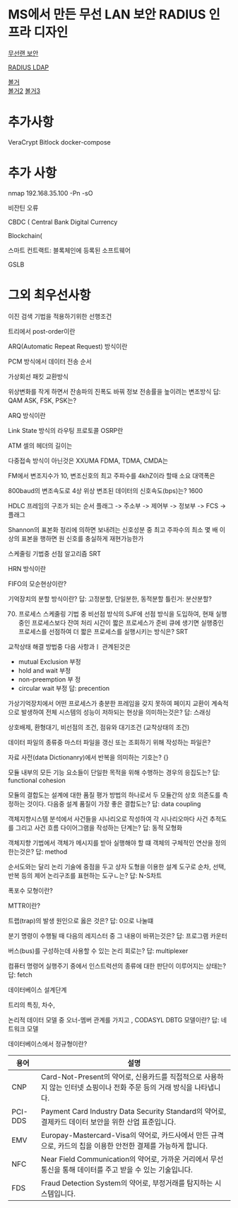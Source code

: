 # MS에서 만든 무선 LAN 보안 RADIUS 인프라 디자인
[무선랜 보안](https://learn.microsoft.com/ko-kr/security-updates/security/20214054)

[RADIUS LDAP](https://ldap.or.kr/radius%EC%99%80-ldap-1-radius-%EB%9E%80/)

[볼거](https://totori.tistory.com/489)  
[볼거2](https://blog.alyac.co.kr/76)
[볼거3](https://download.ahnlab.com/kr/site/brochure/Brochure_V3_Net_for_Unix_Linux_Server.pdf)

# 추가사항
VeraCrypt
Bitlock
docker-compose

# 추가 사항
nmap 192.168.35.100 -Pn -sO


비잔틴 오류

CBDC ( Central Bank Digital Currency

Blockchain( 

스마트 컨트랙트: 블록체인에 등록된 소프트웨어


GSLB

# 그외 최우선사항

이진 검색 기법을 적용하기위한 선행조건 

트리에서 post-order이란

ARQ(Automatic Repeat Request) 방식이란

PCM 방식에서 데이터 전송 순서

가상회선 패킷 교환방식

위상변화를 작게 하면서 잔송파의 진폭도 바꿔 정보 전송률을 높이려는 변조방식
답: QAM
ASK, FSK, PSK는?


ARQ 방식이란

Link State 방식의 라우팅 프로토콜 OSRP란

ATM 셀의 헤더의 길이는

다중접속 방식이 아닌것은
XXUMA
FDMA, TDMA, CMDA는

FM에서 변조지수가 10, 변조신호의 최고 주파수를 4khZ이라 할때 소요 대역폭은

800baud의 변조속도로 4상 위상 변조된 데이터의 신호속도(bps)는?
1600


HDLC 프레임의 구조가 되는 순서
플래그 -> 주소부 -> 제어부 -> 정보부 -> FCS -> 플래그


Shannon의 표본화 정리에 의하면 보내려는 신호성분 중 최고 주파수의 최소 몇 배 이상의 표본을 행하면 원 신호를 충실하게 재현가능한가


스케줄링 기법중 선점 알고리즘
SRT


HRN 방식이란

FIFO의 모순현상이란?

기억장치의 분할 방식이란?
답: 고정분할, 단일분한, 동적분할
틀린거: 분산분할?

70. 프로세스 스케줄링 기법 중 비선점 방식의 SJF에 선점 방식을 도입하여, 현재 실행중인 프로세스보다 잔여 처리 시간이 짧은 프로세스가 준비 큐에 생기면 실행중인 프로세스를 선점하여 더 짧은 프로세스를 실행시키는 방식은?
SRT


교착상태 해결 방법중 다음 사항과ㅣ 관계된것은
* mutual Exclusion 부정
* hold and wait 부정
* non-preemption 부 정
* circular wait 부정
답: precention

가상기억장치에서 어떤 프로세스가 충분한 프레임을 갖지 못하여 페이지 교환이 계속적으로 발생하여 전체 시스템의 성능이 저하되는 현상을 의미하는것은?
답: 스래싱


상호배제, 환형대기, 비선점의 조건, 점유와 대기조건 (교착상태의 조건)


데이터 파일의 종류중 마스터 파일을 갱신 또는 조회하기 위해 작성하는 파일은?


자료 사전(data Dictionanry)에서 반복을 의미하는 기호는?
{}


모듈 내부의 모든 기능 요소들이 단일한 목적을 위해 수행하는 경우의 응집도는?
답: functional cohesion

모듈의 결합도는 설계에 대한 품질 평가 방법의 하나로서 두 모듈간의 상호 의존도를 측정하는 것이다. 다음중 설계 품질이 가장 좋은 결합도는?
답: data coupling


객체지향시스템 분석에서 사건들을 시나리오로 작성하여 각 시나리오마다 사건 추적도를 그리고 사건 흐름 다이어그램을 작성하는 단계는?
답: 동적 모형화


객체지향 기법에서 객체가 메시지를 받아 실행해야 할 떄 객체의 구체적인 연산을 정의한는것은?
답: method

순서도와는 달리 논리 기술에 중점을 두고 상자 도형을 이용한 설계 도구로 순차, 선택, 반복 등의 제어 논리구조를 표현하는 도구ㄴ는?
답: N-S차트

폭포수 모형이란?

MTTR이란?

트랩(trap)의 발생 원인으로 옳은 것은?
답: 0으로 나눌떄

분기 명령이 수행될 때 다음의 레지스터 중 그 내용이 바뀌는것은?
답: 프로그램 카운터

버스(bus)를 구성하는데 사용할 수 있는 논리 회로는?
답: multiplexer

컴퓨터 명령어 실행주기 중에서 인스트럭션의 종류에 대한 판단이 이루어지는 상태는?
답: fetch

데이터베이스 설계단계

트리의 특징, 차수, 

  
논리적 데이터 모델 중 오너-멤버 관계를 가지고 , CODASYL DBTG 모델이란? 
답: 네트워크 모델

데이터베이스에서 정규형이란?


| 용어    | 설명                                                                                                                  |
|---------|-----------------------------------------------------------------------------------------------------------------------|
| CNP     | Card-Not-Present의 약어로, 신용카드를 직접적으로 사용하지 않는 인터넷 쇼핑이나 전화 주문 등의 거래 방식을 나타냅니다. |
| PCI-DDS | Payment Card Industry Data Security Standard의 약어로, 결제카드 데이터 보안을 위한 산업 표준입니다.                   |
| EMV     | Europay-Mastercard-Visa의 약어로, 카드사에서 만든 규격으로, 카드의 칩을 이용한 안전한 결제를 가능하게 합니다.         |
| NFC     | Near Field Communication의 약어로, 가까운 거리에서 무선 통신을 통해 데이터를 주고 받을 수 있는 기술입니다.            |
| FDS     | Fraud Detection System의 약어로, 부정거래를 탐지하는 시스템입니다.                                                    |
